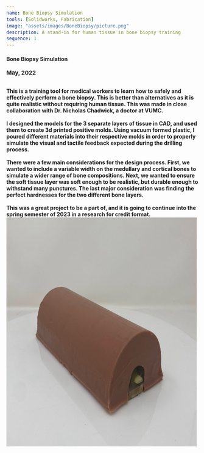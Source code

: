 ```yaml
---
name: Bone Biopsy Simulation
tools: [Solidworks, Fabrication]
image: "assets/images/BoneBiopsy/picture.png"
description: A stand-in for human tissue in bone biopsy training
sequence: 1
---
```

#### <b>Bone Biopsy Simulation<b>
<p style="font-size:15px; padding: 0 0 1em 0;">May, 2022</p>
This is a training tool for medical workers to learn how to safely and effectively perform a bone biopsy. This is better than alternatives as it is quite realistic without requiring human tissue. This was made in close collaboration with Dr. Nicholas Chadwick, a doctor at VUMC.
<br> <br>
I designed the models for the 3 separate layers of tissue in CAD, and used them to create 3d printed positive molds. Using vacuum formed plastic, I poured different materials into their respective molds in order to properly simulate the visual and tactile feedback expected during the drilling process. 
<br> <br>
There were a few main considerations for the design process. First, we wanted to include a variable width on the medullary and cortical bones to simulate a wider range of bone compositions. Next, we wanted to ensure the soft tissue layer was soft enough to be realistic, but durable enough to withstand many punctures. The last major consideration was finding the perfect hardnesses for the two different bone layers.
<br> <br>
This was a great project to be a part of, and it is going to continue into the spring semester of 2023 in a research for credit format.
<img src="assets/images/BoneBiopsy/bonebiopsyreal.jpg" alt="Picture of the completed model" style="width:500px;height:600px;">